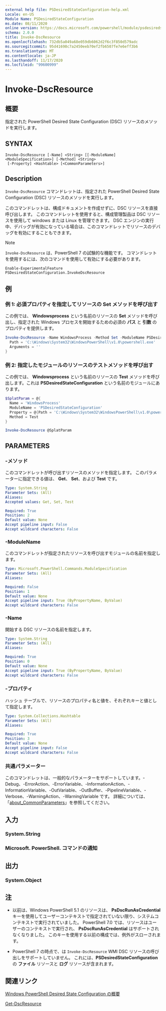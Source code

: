 ```yaml
---
external help file: PSDesiredStateConfiguration-help.xml
Locale: en-US
Module Name: PSDesiredStateConfiguration
ms.date: 08/11/2020
online version: https://docs.microsoft.com/powershell/module/psdesiredstateconfiguration/invoke-dscresource?view=powershell-7.2&WT.mc_id=ps-gethelp
schema: 2.0.0
title: Invoke-DscResource
ms.openlocfilehash: 732db5a049a68e059db6062d2f6c3f850d579adc
ms.sourcegitcommit: 95d41698c7a2450eeb70ef2fb6507fe7e6eff3b6
ms.translationtype: MT
ms.contentlocale: ja-JP
ms.lasthandoff: 11/17/2020
ms.locfileid: "99600999"
---
```

# Invoke-DscResource

## 概要
指定された PowerShell Desired State Configuration (DSC) リソースのメソッドを実行します。

## SYNTAX

```
Invoke-DscResource [-Name] <String> [[-ModuleName] <ModuleSpecification>] [-Method] <String>
 [-Property] <Hashtable> [<CommonParameters>]
```

## Description

`Invoke-DscResource` コマンドレットは、指定された PowerShell Desired State Configuration (DSC) リソースのメソッドを実行します。

このコマンドレットは、構成ドキュメントを作成せずに、DSC リソースを直接呼び出します。 このコマンドレットを使用すると、構成管理製品は DSC リソースを使用して windows または Linux を管理できます。 DSC エンジンの実行中、デバッグが有効になっている場合は、このコマンドレットでリソースのデバッグを有効にすることもできます。

> [!NOTE]
> `Invoke-DscResource` は、PowerShell 7 の試験的な機能です。 コマンドレットを使用するには、次のコマンドを使用して有効にする必要があります。
>
> `Enable-ExperimentalFeature PSDesiredStateConfiguration.InvokeDscResource`

## 例

### 例 1: 必須プロパティを指定してリソースの Set メソッドを呼び出す

この例では、 **Windowsprocess** という名前のリソースの **Set** メソッドを呼び出し、指定された Windows プロセスを開始するための必須の **パス** と **引数** のプロパティを提供します。

```powershell
Invoke-DscResource -Name WindowsProcess -Method Set -ModuleName PSDesiredStateConfiguration -Property @{
  Path = 'C:\Windows\System32\WindowsPowerShell\v1.0\powershell.exe'
  Arguments = ''
}
```

### 例 2: 指定したモジュールのリソースのテストメソッドを呼び出す

この例では、 **Windowsprocess** という名前のリソースの **Test** メソッドを呼び出します。これは **PSDesiredStateConfiguration** という名前のモジュールにあります。

```powershell
$SplatParam = @{
  Name = 'WindowsProcess'
  ModuleName = 'PSDesiredStateConfiguration'
  Property = @{Path = 'C:\Windows\System32\WindowsPowerShell\v1.0\powershell.exe'; Arguments = ''}
  Method = Test
}

Invoke-DscResource @SplatParam
```

## PARAMETERS

### -メソッド

このコマンドレットが呼び出すリソースのメソッドを指定します。 このパラメーターに指定できる値は、 **Get**、 **Set**、および **Test** です。

```yaml
Type: System.String
Parameter Sets: (All)
Aliases:
Accepted values: Get, Set, Test

Required: True
Position: 2
Default value: None
Accept pipeline input: False
Accept wildcard characters: False
```

### -ModuleName

このコマンドレットが指定されたリソースを呼び出すモジュールの名前を指定します。

```yaml
Type: Microsoft.PowerShell.Commands.ModuleSpecification
Parameter Sets: (All)
Aliases:

Required: False
Position: 1
Default value: None
Accept pipeline input: True (ByPropertyName, ByValue)
Accept wildcard characters: False
```

### -Name

開始する DSC リソースの名前を指定します。

```yaml
Type: System.String
Parameter Sets: (All)
Aliases:

Required: True
Position: 0
Default value: None
Accept pipeline input: True (ByPropertyName, ByValue)
Accept wildcard characters: False
```

### -プロパティ

ハッシュ テーブルで、リソースのプロパティ名と値を、それぞれキーと値として指定します。

```yaml
Type: System.Collections.Hashtable
Parameter Sets: (All)
Aliases:

Required: True
Position: 3
Default value: None
Accept pipeline input: False
Accept wildcard characters: False
```

### 共通パラメーター

このコマンドレットは、一般的なパラメーターをサポートしています。-Debug、-ErrorAction、-ErrorVariable、-InformationAction、-InformationVariable、-OutVariable、-OutBuffer、-PipelineVariable、-Verbose、-WarningAction、-WarningVariable です。 詳細については、「[about_CommonParameters](https://go.microsoft.com/fwlink/?LinkID=113216)」を参照してください。

## 入力

### System.String

### Microsoft. PowerShell. コマンドの通知

## 出力

### System.Object

## 注

- 以前は、Windows PowerShell 5.1 のリソースは、 **PsDscRunAsCredential** キーを使用してユーザーコンテキストで指定されていない限り、システムコンテキストで実行されていました。 PowerShell 7.0 では、リソースはユーザーのコンテキストで実行され、 **PsDscRunAsCredential** はサポートされなくなりました。 このキーを使用する以前の構成では、例外がスローされます。

- PowerShell 7 の時点で、は `Invoke-DscResource` WMI DSC リソースの呼び出しをサポートしていません。 これには、**PSDesiredStateConfiguration** の **ファイル** リソースと **ログ** リソースが含まれます。

## 関連リンク

[Windows PowerShell Desired State Configuration の概要](/powershell/scripting/dsc/overview/dscforengineers)

[Get-DscResource](Get-DscResource.md)
